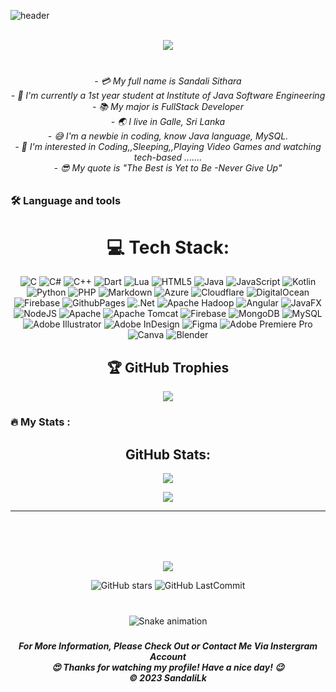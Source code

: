 ![header](https://user-images.githubusercontent.com/59575502/127335491-fdba1874-e943-4d3c-ab8c-678ffe22f8b8.png)
<div align="center">
<br>
    <img src="https://readme-typing-svg.herokuapp.com?font=Quicksand&color=66bb6a&size=50&center=true&vCenter=true&height=60&width=618&lines=Hi,+I'm+;Sandali+;Welcome+to+My+Profile!+;"
</div>

<div align="center">
</div>

###

<h6 align="center"><br>- 💳 My full name is Sandali Sithara <br>- 🏫 I'm currently a 1st year student at Institute of Java Software Engineering<br>- 📚 My major is FullStack Developer<br>- 🌏 I live in Galle, Sri Lanka<br>- 😅 I'm a newbie in coding, know Java language, MySQL.<br>- 🧐 I'm interested in Coding,,Sleeping,,Playing Video Games and watching tech-based .......<br>- 😎 My quote is "The Best is Yet to Be -Never Give Up"<br></h6>

###

<p align="left"></p>

###

<h3 align="left">🛠 Language and tools</h3>

# 💻 Tech Stack:
![C](https://img.shields.io/badge/c-%2300599C.svg?style=for-the-badge&logo=c&logoColor=white) ![C#](https://img.shields.io/badge/c%23-%23239120.svg?style=for-the-badge&logo=csharp&logoColor=white) ![C++](https://img.shields.io/badge/c++-%2300599C.svg?style=for-the-badge&logo=c%2B%2B&logoColor=white) ![Dart](https://img.shields.io/badge/dart-%230175C2.svg?style=for-the-badge&logo=dart&logoColor=white) ![Lua](https://img.shields.io/badge/lua-%232C2D72.svg?style=for-the-badge&logo=lua&logoColor=white) ![HTML5](https://img.shields.io/badge/html5-%23E34F26.svg?style=for-the-badge&logo=html5&logoColor=white) ![Java](https://img.shields.io/badge/java-%23ED8B00.svg?style=for-the-badge&logo=openjdk&logoColor=white) ![JavaScript](https://img.shields.io/badge/javascript-%23323330.svg?style=for-the-badge&logo=javascript&logoColor=%23F7DF1E) ![Kotlin](https://img.shields.io/badge/kotlin-%237F52FF.svg?style=for-the-badge&logo=kotlin&logoColor=white) ![Python](https://img.shields.io/badge/python-3670A0?style=for-the-badge&logo=python&logoColor=ffdd54) ![PHP](https://img.shields.io/badge/php-%23777BB4.svg?style=for-the-badge&logo=php&logoColor=white) ![Markdown](https://img.shields.io/badge/markdown-%23000000.svg?style=for-the-badge&logo=markdown&logoColor=white) ![Azure](https://img.shields.io/badge/azure-%230072C6.svg?style=for-the-badge&logo=microsoftazure&logoColor=white) ![Cloudflare](https://img.shields.io/badge/Cloudflare-F38020?style=for-the-badge&logo=Cloudflare&logoColor=white) ![DigitalOcean](https://img.shields.io/badge/DigitalOcean-%230167ff.svg?style=for-the-badge&logo=digitalOcean&logoColor=white) ![Firebase](https://img.shields.io/badge/firebase-%23039BE5.svg?style=for-the-badge&logo=firebase) ![GithubPages](https://img.shields.io/badge/github%20pages-121013?style=for-the-badge&logo=github&logoColor=white) ![.Net](https://img.shields.io/badge/.NET-5C2D91?style=for-the-badge&logo=.net&logoColor=white) ![Apache Hadoop](https://img.shields.io/badge/Apache%20Hadoop-66CCFF?style=for-the-badge&logo=apachehadoop&logoColor=black) ![Angular](https://img.shields.io/badge/angular-%23DD0031.svg?style=for-the-badge&logo=angular&logoColor=white) ![JavaFX](https://img.shields.io/badge/javafx-%23FF0000.svg?style=for-the-badge&logo=javafx&logoColor=white) ![NodeJS](https://img.shields.io/badge/node.js-6DA55F?style=for-the-badge&logo=node.js&logoColor=white) ![Apache](https://img.shields.io/badge/apache-%23D42029.svg?style=for-the-badge&logo=apache&logoColor=white) ![Apache Tomcat](https://img.shields.io/badge/apache%20tomcat-%23F8DC75.svg?style=for-the-badge&logo=apache-tomcat&logoColor=black) ![Firebase](https://img.shields.io/badge/firebase-a08021?style=for-the-badge&logo=firebase&logoColor=ffcd34) ![MongoDB](https://img.shields.io/badge/MongoDB-%234ea94b.svg?style=for-the-badge&logo=mongodb&logoColor=white) ![MySQL](https://img.shields.io/badge/mysql-4479A1.svg?style=for-the-badge&logo=mysql&logoColor=white) ![Adobe Illustrator](https://img.shields.io/badge/adobe%20illustrator-%23FF9A00.svg?style=for-the-badge&logo=adobe%20illustrator&logoColor=white) ![Adobe InDesign](https://img.shields.io/badge/Adobe%20InDesign-49021F?style=for-the-badge&logo=adobeindesign&logoColor=FF3366) ![Figma](https://img.shields.io/badge/figma-%23F24E1E.svg?style=for-the-badge&logo=figma&logoColor=white) ![Adobe Premiere Pro](https://img.shields.io/badge/Adobe%20Premiere%20Pro-9999FF.svg?style=for-the-badge&logo=Adobe%20Premiere%20Pro&logoColor=white) ![Canva](https://img.shields.io/badge/Canva-%2300C4CC.svg?style=for-the-badge&logo=Canva&logoColor=white) ![Blender](https://img.shields.io/badge/blender-%23F5792A.svg?style=for-the-badge&logo=blender&logoColor=white)

## 🏆 GitHub Trophies
![](https://github-profile-trophy.vercel.app/?username=SandaliLk&theme=radical&no-frame=false&no-bg=false&margin-w=4)


###



###


<h3 align="left">🔥   My Stats :</h3>

## GitHub Stats:

![](https://github-readme-stats.vercel.app/api/top-langs/?username=SandaliLk&theme=tokyonight&hide_border=true&include_all_commits=true&count_private=true&layout=compact)

![](https://github-profile-summary-cards.vercel.app/api/cards/profile-details?username=SandaliLk&theme=tokyonight)

***

###

<br clear="both">

<div align="center">

</div>


###

<br clear="both">

<div align="center">
  <img src="https://visitor-badge.laobi.icu/badge?page_id=SandaliLk.SandaliLk&left_color=blue&right_color=red"  />
</div>

<div align="center">

![GitHub stars](https://img.shields.io/github/stars/SandaliLk/SandaliLk?&labelColor=black&color=f7b731&style=for-the-badge)
![GitHub LastCommit](https://img.shields.io/github/last-commit/SandaliLk/SandaliLk?logo=github&labelColor=black&color=d1d8e0&style=for-the-badge)

</div>


###

<br clear="both">

<img src="https://raw.githubusercontent.com/maurodesouza/maurodesouza/output/snake.svg" alt="Snake animation" />

###


<h5 align="center">For More Information, Please Check Out or Contact Me Via Instergram Account<br>😍 Thanks for watching my profile! Have a nice day! 😉<br>© 2023 SandaliLk</h5>

###
